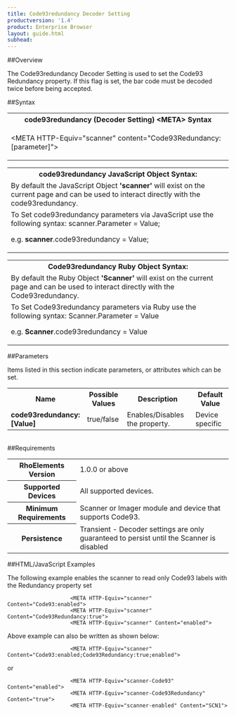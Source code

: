 ```yaml
---
title: Code93redundancy Decoder Setting
productversion: '1.4'
product: Enterprise Browser
layout: guide.html
subhead: 
---
```

##Overview

The Code93redundancy Decoder Setting is used to set the Code93 Redundancy property. If this flag is set, the bar code must be decoded twice before being accepted.

##Syntax

<table class="re-table"><tr><th class="tableHeading">code93redundancy (Decoder Setting) &lt;META&gt; Syntax
</th></tr><tr><td class="clsSyntaxCells clsOddRow"><p>&lt;META HTTP-Equiv="scanner" content="Code93Redundancy:[parameter]"&gt;</p></td></tr></table>
<table class="re-table"><tr><th class="tableHeading">code93redundancy JavaScript Object Syntax:</th></tr><tr><td class="clsSyntaxCells clsOddRow">
By default the JavaScript Object <b>'scanner'</b> will exist on the current page and can be used to interact directly with the code93redundancy.
</td></tr><tr><td class="clsSyntaxCells clsEvenRow">
To Set code93redundancy parameters via JavaScript use the following syntax: scanner.Parameter = Value;
<P />e.g. <b>scanner</b>.code93redundancy = Value;
</td></tr></table>
<table class="re-table"><tr><th class="tableHeading">Code93redundancy Ruby Object Syntax:</th></tr><tr><td class="clsSyntaxCells clsOddRow">
By default the Ruby Object <b>'Scanner'</b> will exist on the current page and can be used to interact directly with the Code93redundancy.
</td></tr><tr><td class="clsSyntaxCells clsEvenRow">
To Set Code93redundancy parameters via Ruby use the following syntax: Scanner.Parameter = Value
<P />e.g. <b>Scanner</b>.code93redundancy = Value
</td></tr></table>



##Parameters


Items listed in this section indicate parameters, or attributes which can be set.
<table class="re-table"><col width="20%" /><col width="20%" /><col width="38%" /><col width="22%" /><tr><th class="tableHeading">Name</th><th class="tableHeading">Possible Values</th><th class="tableHeading">Description</th><th class="tableHeading">Default Value</th></tr><tr><td class="clsSyntaxCells clsOddRow"><b>code93redundancy:[Value]
</b></td><td class="clsSyntaxCells clsOddRow">true/false</td><td class="clsSyntaxCells clsOddRow">Enables/Disables the property.</td><td class="clsSyntaxCells clsOddRow">Device specific</td></tr></table>
<table class="re-table"><col width="78%" /><col width="8%" /><col width="1%" /><col width="5%" /><col width="1%" /><col width="5%" /><col width="2%" /></table>





##Requirements

<table class="re-table"><tr><th class="tableHeading">RhoElements Version</th><td class="clsSyntaxCell clsEvenRow">1.0.0 or above
</td></tr><tr><th class="tableHeading">Supported Devices</th><td class="clsSyntaxCell clsOddRow">All supported devices.</td></tr><tr><th class="tableHeading">Minimum Requirements</th><td class="clsSyntaxCell clsOddRow">Scanner or Imager module and device that supports Code93.</td></tr><tr><th class="tableHeading">Persistence</th><td class="clsSyntaxCell clsEvenRow">Transient - Decoder settings are only guaranteed to persist until the Scanner is disabled</td></tr></table>


##HTML/JavaScript Examples

The following example enables the scanner to read only Code93 labels with the Redundancy property set

						<META HTTP-Equiv="scanner" Content="Code93:enabled">
						<META HTTP-Equiv="scanner" Content="Code93Redundancy:true">
						<META HTTP-Equiv="scanner" Content="enabled">
					
Above example can also be written as shown below:

						<META HTTP-Equiv="scanner" Content="Code93:enabled;Code93Redundancy:true;enabled">
					
or

						<META HTTP-Equiv="scanner-Code93" Content="enabled">
						<META HTTP-Equiv="scanner-Code93Redundancy" Content="true">
						<META HTTP-Equiv="scanner-enabled" Content="SCN1">
					



